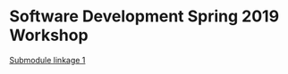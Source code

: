 # Software Development Spring 2019 Workshop


[Submodule linkage 1](http://www.stuycs.org/courses/mks65/resources)
